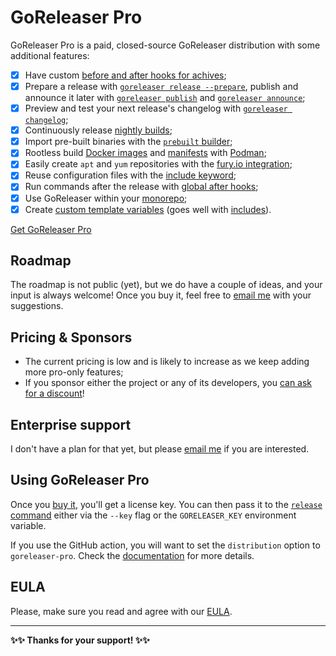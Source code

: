 # GoReleaser Pro

GoReleaser Pro is a paid, closed-source GoReleaser distribution with some additional features:

- [x] Have custom [before and after hooks for achives](/customization/archive/);
- [x] Prepare a release with [`goreleaser release --prepare`](/cmd/goreleaser_release/), publish and announce it later with [`goreleaser publish`](/cmd/goreleaser_publish/) and [`goreleaser announce`](/cmd/goreleaser_announce/);
- [x] Preview and test your next release's changelog with [`goreleaser changelog`](/cmd/goreleaser_changelog/);
- [x] Continuously release [nightly builds](/customization/nightlies/);
- [x] Import pre-built binaries with the [`prebuilt` builder](/customization/build/#import-pre-built-binaries);
- [x] Rootless build [Docker images](/customization/docker/#podman) and [manifests](/customization/docker_manifest/#podman) with [Podman](https://podman.io);
- [x] Easily create `apt` and `yum` repositories with the [fury.io integration](/customization/fury/);
- [x] Reuse configuration files with the [include keyword](/customization/includes/);
- [x] Run commands after the release with [global after hooks](/customization/hooks/);
- [x] Use GoReleaser within your [monorepo](/customization/monorepo/);
- [x] Create [custom template variables](/customization/templates/#custom-variables) (goes well with [includes](/customization/includes/)).

<script src="https://gumroad.com/js/gumroad.js"></script>
<a class="gumroad-button" href="https://gumroad.com/l/CadfZ" target="_blank">Get GoReleaser Pro</a>

## Roadmap

The roadmap is not public (yet), but we do have a couple of ideas, and your input is always welcome!
Once you buy it, feel free to [email me](mailto:carlos@becker.software?subject=GoReleaser%20Feature%20Suggestion) with your suggestions.

## Pricing & Sponsors

- The current pricing is low and is likely to increase as we keep adding more pro-only features;
- If you sponsor either the project or any of its developers, you [can ask for a discount](mailto:carlos@becker.software?subject=GoReleaser%20Coupon%20Request)!

## Enterprise support

I don't have a plan for that yet, but please [email me](mailto:carlos@becker.software?subject=GoReleaser%20Enterprise%20Support) if you are interested.

## Using GoReleaser Pro

Once you [buy it](https://gum.co/goreleaser), you'll get a license key.
You can then pass it to the [`release` command](/cmd/goreleaser_release/) either via the `--key` flag or the `GORELEASER_KEY` environment variable.

If you use the GitHub action, you will want to set the `distribution` option to `goreleaser-pro`.
Check the [documentation](/ci/actions/) for more details.

## EULA

Please, make sure you read and agree with our [EULA](/eula).

---

**✨✨ Thanks for your support! ✨✨**
